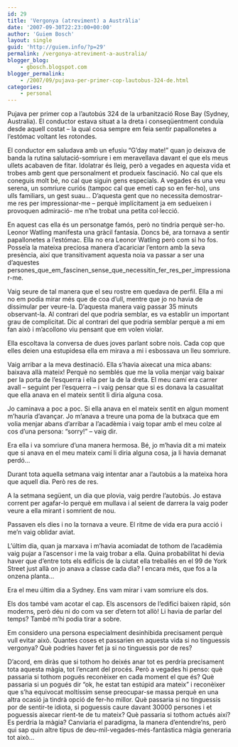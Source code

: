 ```yaml
---
id: 29
title: 'Vergonya (atreviment) a Austràlia'
date: '2007-09-30T22:23:00+00:00'
author: 'Guiem Bosch'
layout: single
guid: 'http://guiem.info/?p=29'
permalink: /vergonya-atreviment-a-australia/
blogger_blog:
    - gbosch.blogspot.com
blogger_permalink:
    - /2007/09/pujava-per-primer-cop-lautobus-324-de.html
categories:
    - personal
---
```


Pujava per primer cop a l’autobús 324 de la urbanització Rose Bay (Sydney, Australia). El conductor estava situat a la dreta i conseqüentment conduïa desde aquell costat – la qual cosa sempre em feia sentir papallonetes a l’estómac voltant les rotondes.

El conductor em saludava amb un efusiu “G’day mate!” quan jo deixava de banda la rutina salutació-somriure i em meravellava davant el que els meus ullets acabaven de fitar. Idolatrar és lleig, però a vegades en aquesta vida et trobes amb gent que personalment et produeix fascinació. No cal que els coneguis molt bé, no cal que siguin gens especials. A vegades és una veu serena, un somriure curiós (tampoc cal que emeti cap so en fer-ho), uns ulls familiars, un gest suau… D’aquesta gent que no necessita demostrar-me res per impressionar-me – perquè implícitament ja em sedueixen i provoquen admiració- me n’he trobat una petita col·lecció.

En aquest cas ella és un personatge famós, però no tindria perquè ser-ho. Leonor Watling manifesta una gràcil fantasia. Doncs bé, ara tornava a sentir papallonetes a l’estómac. Ella no era Leonor Watling però com si ho fos. Posseïa la mateixa preciosa manera d’acariciar l’entorn amb la seva presència, així que transitivament aquesta noia va passar a ser una d’aquestes persones\_que\_em\_fascinen\_sense\_que\_necessitin\_fer\_res\_per\_impressionar-me.

Vaig seure de tal manera que el seu rostre em quedava de perfil. Ella a mi no em podia mirar més que de coa d’ull, mentre que jo no havia de dissimular per veure-la. D’aquesta manera vaig passar 35 minuts observant-la. Al contrari del que podria semblar, es va establir un important grau de complicitat. Dic al contrari del que podria semblar perquè a mi em fan això i m’acollono viu pensant que em volen violar.

Ella escoltava la conversa de dues joves parlant sobre nois. Cada cop que elles deien una estupidesa ella em mirava a mi i esbossava un lleu somriure.

Vaig arribar a la meva destinació. Ella s’havia aixecat una mica abans: baixava allà mateix! Perquè no semblés que me la volia menjar vaig baixar per la porta de l’esquerra i ella per la de la dreta. El meu camí era carrer avall – seguint per l’esquerra – i vaig pensar que si es donava la casualitat que ella anava en el mateix sentit li diria alguna cosa.

Jo caminava a poc a poc. Si ella anava en el mateix sentit en algun moment m’hauria d’avançar. Jo m’anava a treure una poma de la butxaca que em volia menjar abans d’arribar a l’acadèmia i vaig topar amb el meu colze al cos d’una persona: “sorry!” – vaig dir.

Era ella i va somriure d’una manera hermosa. Bé, jo m’havia dit a mi mateix que si anava en el meu mateix camí li diria alguna cosa, ja li havia demanat perdó…

Durant tota aquella setmana vaig intentar anar a l’autobús a la mateixa hora que aquell dia. Però res de res.

A la setmana següent, un dia que plovia, vaig perdre l’autobús. Jo estava corrent per agafar-lo perquè em mullava i al seient de darrera la vaig poder veure a ella mirant i somrient de nou.

Passaven els dies i no la tornava a veure. El ritme de vida era pura acció i me’n vaig oblidar aviat.

L’últim dia, quan ja marxava i m’havia acomiadat de tothom de l’acadèmia vaig pujar a l’ascensor i me la vaig trobar a ella. Quina probabilitat hi devia haver que d’entre tots els edificis de la ciutat ella treballés en el 99 de York Street just allà on jo anava a classe cada dia? I encara més, que fos a la onzena planta…

Era el meu últim dia a Sydney. Ens vam mirar i vam somriure els dos.

Els dos també vam acotar el cap. Els ascensors de l’edifici baixen ràpid, són moderns, però déu ni do com va ser d’etern tot allò! Li havia de parlar del temps? També m’hi podia tirar a sobre.

Em considero una persona especialment desinhibida precisament perquè vull evitar això. Quantes coses et passarien en aquesta vida si no tinguessis vergonya? Què podries haver fet ja si no tinguessis por de res?

D’acord, em diràs que si tothom ho deixés anar tot es perdria precisament tota aquesta màgia, tot l’encant del procés. Però a vegades hi penso: què passaria si tothom pogués reconèixer en cada moment el que és? Què passaria si un pogués dir “ok, he estat tan estúpid ara mateix” i reconèixer que s’ha equivocat moltíssim sense preocupar-se massa perquè en una altra ocasió ja tindrà opció de fer-ho millor. Què passaria si no tinguessis por de sentir-te idiota, si poguessis caure davant 30000 persones i et poguessis aixecar rient-te de tu mateix? Què passaria si tothom actués així? Es perdria la màgia? Canviaria el paradigma, la manera d’entendre’ns, però qui sap quin altre tipus de deu-mil-vegades-més-fantàstica màgia generaria tot això…